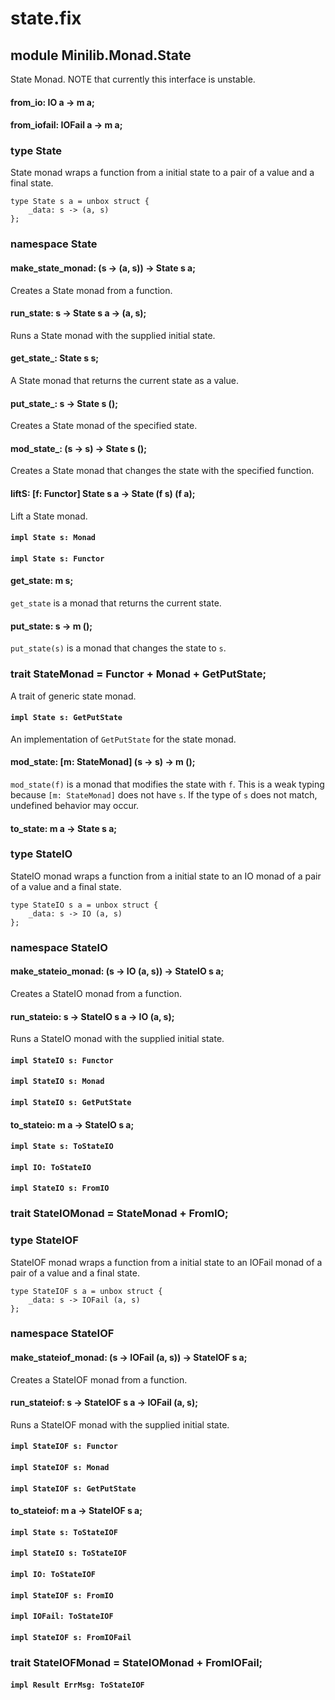 # state.fix

## module Minilib.Monad.State

State Monad. NOTE that currently this interface is unstable.

#### from_io: IO a -> m a;

#### from_iofail: IOFail a -> m a;

### type State

State monad wraps a function from a initial state to a pair of a value and a final state.

```
type State s a = unbox struct {
    _data: s -> (a, s)
};
```
### namespace State

#### make_state_monad: (s -> (a, s)) -> State s a;

Creates a State monad from a function.

#### run_state: s -> State s a -> (a, s);

Runs a State monad with the supplied initial state.

#### get_state_: State s s;

A State monad that returns the current state as a value.

#### put_state_: s -> State s ();

Creates a State monad of the specified state.

#### mod_state_: (s -> s) -> State s ();

Creates a State monad that changes the state with the specified function.

#### liftS: [f: Functor] State s a -> State (f s) (f a);

Lift a State monad.

#### `impl State s: Monad`

#### `impl State s: Functor`

#### get_state: m s;

`get_state` is a monad that returns the current state.

#### put_state: s -> m ();

`put_state(s)` is a monad that changes the state to `s`.

### trait StateMonad = Functor + Monad + GetPutState;

A trait of generic state monad.

#### `impl State s: GetPutState`

An implementation of `GetPutState` for the state monad.

#### mod_state: [m: StateMonad] (s -> s) -> m ();

`mod_state(f)` is a monad that modifies the state with `f`.
This is a weak typing because `[m: StateMonad]` does not have `s`.
If the type of `s` does not match, undefined behavior may occur.

#### to_state: m a -> State s a;

### type StateIO

StateIO monad wraps a function from a initial state to an IO monad
of a pair of a value and a final state.

```
type StateIO s a = unbox struct {
    _data: s -> IO (a, s)
};
```
### namespace StateIO

#### make_stateio_monad: (s -> IO (a, s)) -> StateIO s a;

Creates a StateIO monad from a function.

#### run_stateio: s -> StateIO s a -> IO (a, s);

Runs a StateIO monad with the supplied initial state.

#### `impl StateIO s: Functor`

#### `impl StateIO s: Monad`

#### `impl StateIO s: GetPutState`

#### to_stateio: m a -> StateIO s a;

#### `impl State s: ToStateIO`

#### `impl IO: ToStateIO`

#### `impl StateIO s: FromIO`

### trait StateIOMonad = StateMonad + FromIO;

### type StateIOF

StateIOF monad wraps a function from a initial state to an IOFail monad
of a pair of a value and a final state.

```
type StateIOF s a = unbox struct {
    _data: s -> IOFail (a, s)
};
```
### namespace StateIOF

#### make_stateiof_monad: (s -> IOFail (a, s)) -> StateIOF s a;

Creates a StateIOF monad from a function.

#### run_stateiof: s -> StateIOF s a -> IOFail (a, s);

Runs a StateIOF monad with the supplied initial state.

#### `impl StateIOF s: Functor`

#### `impl StateIOF s: Monad`

#### `impl StateIOF s: GetPutState`

#### to_stateiof: m a -> StateIOF s a;

#### `impl State s: ToStateIOF`

#### `impl StateIO s: ToStateIOF`

#### `impl IO: ToStateIOF`

#### `impl StateIOF s: FromIO`

#### `impl IOFail: ToStateIOF`

#### `impl StateIOF s: FromIOFail`

### trait StateIOFMonad = StateIOMonad + FromIOFail;

#### `impl Result ErrMsg: ToStateIOF`

